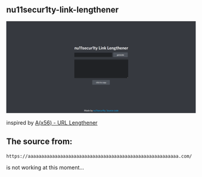 ## nu11secur1ty-link-lengthener

![](https://github.com/nu11secur1ty/nu11secur1ty-link-lengthener/blob/main/docs/preview.png)

inspired by [A(x56) - URL Lengthener](https://aaaaaaaaaaaaaaaaaaaaaaaaaaaaaaaaaaaaaaaaaaaaaaaaaaaaaaaa.com/)

## The source from:
```URL
https://aaaaaaaaaaaaaaaaaaaaaaaaaaaaaaaaaaaaaaaaaaaaaaaaaaaaaaaa.com/
```
is not working at this moment...
